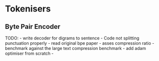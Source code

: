 # Tokenisers
## Byte Pair Encoder

TODO:
    - write decoder for digrams to sentence 
        - Code not splitting punctuation properly 
        - read original bpe paper
    - asses compression ratio
    - benchmark against the large text compression benchmark
    - add adam optimiser from scratch 
    - 